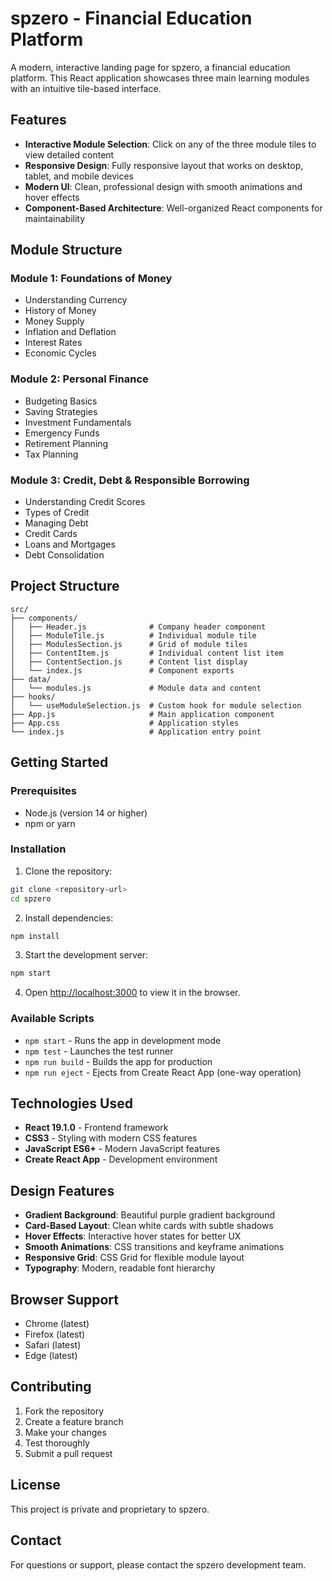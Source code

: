 # spzero - Financial Education Platform

A modern, interactive landing page for spzero, a financial education platform. This React application showcases three main learning modules with an intuitive tile-based interface.

## Features

- **Interactive Module Selection**: Click on any of the three module tiles to view detailed content
- **Responsive Design**: Fully responsive layout that works on desktop, tablet, and mobile devices
- **Modern UI**: Clean, professional design with smooth animations and hover effects
- **Component-Based Architecture**: Well-organized React components for maintainability

## Module Structure

### Module 1: Foundations of Money
- Understanding Currency
- History of Money
- Money Supply
- Inflation and Deflation
- Interest Rates
- Economic Cycles

### Module 2: Personal Finance
- Budgeting Basics
- Saving Strategies
- Investment Fundamentals
- Emergency Funds
- Retirement Planning
- Tax Planning

### Module 3: Credit, Debt & Responsible Borrowing
- Understanding Credit Scores
- Types of Credit
- Managing Debt
- Credit Cards
- Loans and Mortgages
- Debt Consolidation

## Project Structure

```
src/
├── components/
│   ├── Header.js              # Company header component
│   ├── ModuleTile.js          # Individual module tile
│   ├── ModulesSection.js      # Grid of module tiles
│   ├── ContentItem.js         # Individual content list item
│   ├── ContentSection.js      # Content list display
│   └── index.js               # Component exports
├── data/
│   └── modules.js             # Module data and content
├── hooks/
│   └── useModuleSelection.js  # Custom hook for module selection
├── App.js                     # Main application component
├── App.css                    # Application styles
└── index.js                   # Application entry point
```

## Getting Started

### Prerequisites
- Node.js (version 14 or higher)
- npm or yarn

### Installation

1. Clone the repository:
```bash
git clone <repository-url>
cd spzero
```

2. Install dependencies:
```bash
npm install
```

3. Start the development server:
```bash
npm start
```

4. Open [http://localhost:3000](http://localhost:3000) to view it in the browser.

### Available Scripts

- `npm start` - Runs the app in development mode
- `npm test` - Launches the test runner
- `npm run build` - Builds the app for production
- `npm run eject` - Ejects from Create React App (one-way operation)

## Technologies Used

- **React 19.1.0** - Frontend framework
- **CSS3** - Styling with modern CSS features
- **JavaScript ES6+** - Modern JavaScript features
- **Create React App** - Development environment

## Design Features

- **Gradient Background**: Beautiful purple gradient background
- **Card-Based Layout**: Clean white cards with subtle shadows
- **Hover Effects**: Interactive hover states for better UX
- **Smooth Animations**: CSS transitions and keyframe animations
- **Responsive Grid**: CSS Grid for flexible module layout
- **Typography**: Modern, readable font hierarchy

## Browser Support

- Chrome (latest)
- Firefox (latest)
- Safari (latest)
- Edge (latest)

## Contributing

1. Fork the repository
2. Create a feature branch
3. Make your changes
4. Test thoroughly
5. Submit a pull request

## License

This project is private and proprietary to spzero.

## Contact

For questions or support, please contact the spzero development team.
